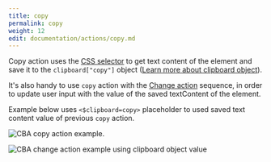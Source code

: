 ```yaml
---
title: copy
permalink: copy
weight: 12
edit: documentation/actions/copy.md
---
```


Copy action uses the [CSS
selector](https://developer.mozilla.org/en-US/docs/Web/CSS/CSS_Selectors) to get
text content of the element and save it to the `clipboard["copy"]` object
([Learn more about clipboard object](/clipboard)).

It's also handy to use `copy` action with the [Change action](/change) sequence,
in order to update user input with the value of the saved textContent of the
element.

Example below uses `<$clipboard=copy>` placeholder to used saved text content
value of previous `copy` action.

![CBA copy action example](/images/extension/actions/copy.jpg).

![CBA change action example using clipboard object
value](/images/extension/actions/clipboard/past.jpg)
